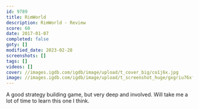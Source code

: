 ```yaml
---
id: 9789
title: RimWorld
description: RimWorld - Review
score: 60
date: 2017-01-07
completed: false
goty: []
modified_date: 2023-02-28
screenshots: []
tags: []
videos: []
cover: //images.igdb.com/igdb/image/upload/t_cover_big/co1j6x.jpg
image: //images.igdb.com/igdb/image/upload/t_screenshot_huge/gxgriu76xfdltv0ln5xp.jpg
---
```

A good strategy building game, but very deep and involved. Will take me a lot of time to learn this one I think.